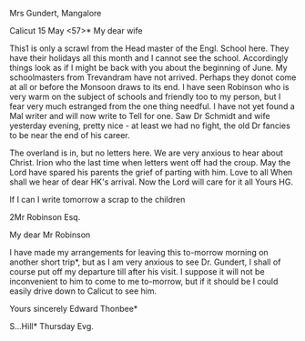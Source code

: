 Mrs Gundert, Mangalore

 Calicut 15 May <57>*
My dear wife

This1 is only a scrawl from the Head master of the Engl. School here. They have their holidays all this month and I cannot see the school. Accordingly things look as if I might be back with you about the beginning of June. My schoolmasters from Trevandram have not arrived. Perhaps they donot come at all or before the Monsoon draws to its end. I have seen Robinson who is very warm on the subject of schools and friendly too to my person, but I fear very much estranged from the one thing needful. I have not yet found a Mal writer and will now write to Tell for one. Saw Dr Schmidt and wife yesterday evening, pretty nice - at least we had no fight, the old Dr fancies to be near the end of his career.

The overland is in, but no letters here. We are very anxious to hear about Christ. Irion who the last time when letters went off had the croup. May the Lord have spared his parents the grief of parting with him. Love to all When shall we hear of dear HK's arrival. Now the Lord will care for it all  Yours HG.

If I can I write tomorrow a scrap to the children



2Mr Robinson Esq.

My dear Mr Robinson

I have made my arrangements for leaving this to-morrow morning on another short trip*, but as I am very anxious to see Dr. Gundert, I shall of course put off my departure till after his visit. I suppose it will not be inconvenient to him to come to me to-morrow, but if it should be I could easily drive down to Calicut to see him.

 Yours sincerely
 Edward Thonbee*

S...Hill*
Thursday Evg.

